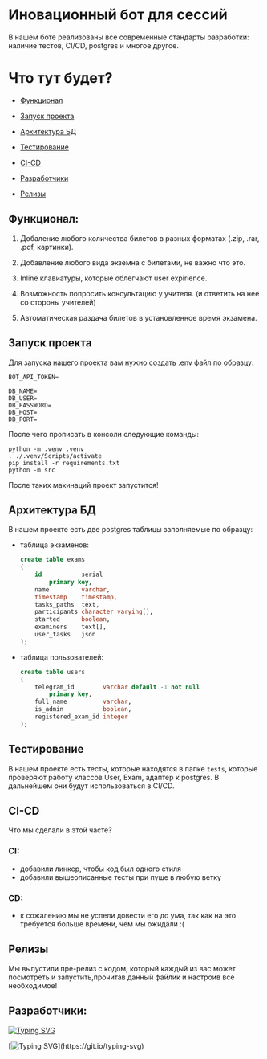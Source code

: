 # Иновационный бот для сессий
В нашем боте реализованы все современные стандарты разработки: наличие тестов, CI/CD, postgres и многое другое.

# Что тут будет?

- [Функционал](#функционал)

- [Запуск проекта](#запуск-проекта)

- [Архитектура БД](#архитектура-бд)

- [Тестирование](#тестирование)

- [CI-CD](#ci-cd)

- [Разработчики](#разработчики)

- [Релизы](#релизы)





## Функционал:

1. Добаление любого количества билетов в разных форматах (.zip, .rar, .pdf, картинки).

2. Добавление любого вида экземна с билетами, не важно что это.
   
3. Inline клавиатуры, которые облегчают user expiriencе.
   
4. Возможность попросить консультацию у учителя. (и ответить на нее со стороны учителей)
   
5. Автоматическая раздача билетов в установленное время экзамена.


## Запуск проекта

Для запуска нашего проекта вам нужно создать .env файл по образцу:
```
BOT_API_TOKEN=

DB_NAME=
DB_USER=
DB_PASSWORD=
DB_HOST=
DB_PORT=
```
После чего прописать в консоли следующие команды:
```shell
python -m .venv .venv
. ./.venv/Scripts/activate
pip install -r requirements.txt
python -m src 
```
После таких махинаций проект запустится!



## Архитектура БД
В нашем проекте есть две postgres таблицы заполняемые по образцу:
- таблица экзаменов:
  ```sql
  create table exams
  (
      id           serial
          primary key,
      name         varchar,
      timestamp    timestamp,
      tasks_paths  text,
      participants character varying[],
      started      boolean,
      examiners    text[],
      user_tasks   json
  );
  ```
- таблица пользователей:
  ```sql
  create table users
  (
      telegram_id        varchar default -1 not null
          primary key,
      full_name          varchar,
      is_admin           boolean,
      registered_exam_id integer
  );
  ```


## Тестирование
В нашем проекте есть тесты, которые находятся в папке ```tests```, которые проверяют работу классов User, Exam, адаптер к postgres. В дальнейшем они будут использоваться в CI/CD.


## CI-CD
Что мы сделали в этой часте?
### CI:
- добавили линкер, чтобы код был одного стиля
- добавили вышеописанные тесты при пуше в любую ветку
### CD:
- к сожалению мы не успели довести его до ума, так как на это требуется больше времени, чем мы ожидали :(

## Релизы
Мы выпустили пре-релиз с кодом, который каждый из вас может посмотреть и запустить,прочитав данный файлик и настроив все необходимое!

## Разработчики:
[![Typing SVG](https://readme-typing-svg.herokuapp.com?color=%2336BCF7&lines=Матвей,+Леша,+Лева)](https://git.io/typing-svg)

[![Typing SVG](https://readme-typing-svg.herokuapp.com?color=%2E8B57&lines=Всем+спасибо+за+прочтение!)](https://git.io/typing-svg)
